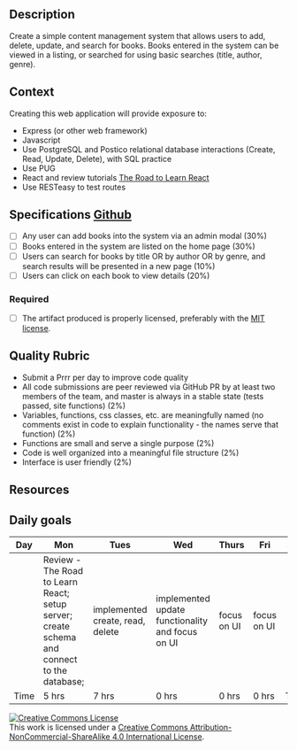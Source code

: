 ## Description

Create a simple content management system that allows users to add, delete, update, and search for books.  Books entered in the system can be viewed in a listing, or searched for using basic searches (title, author, genre).
## Context

Creating this web application will provide exposure to:
- Express (or other web framework)
- Javascript
- Use PostgreSQL and Postico relational database interactions (Create, Read, Update, Delete), with SQL practice
- Use PUG
- React and review tutorials [The Road to Learn React](https://www.robinwieruch.de/the-road-to-learn-react/)
- Use RESTeasy to test routes


## Specifications [Github](https://github.com/eobaah/guarded-porcupine)
- [ ] Any user can add books into the system via an admin modal (30%)
- [ ] Books entered in the system are listed on the home page (30%)
- [ ] Users can search for books by title OR by author OR by genre, and search results will be presented in a new page (10%)
- [ ] Users can click on each book to view details (20%)
### Required
- [ ] The artifact produced is properly licensed, preferably with the [MIT license](https://opensource.org/licenses/MIT).
## Quality Rubric
- Submit a Prrr per day to improve code quality
- All code submissions are peer reviewed via GitHub PR  by at least two members of the team, and master is always in a stable state (tests passed, site functions) (2%)
- Variables, functions, css classes, etc. are meaningfully named (no comments exist in code to explain functionality - the names serve that function) (2%)
- Functions are small and serve a single purpose (2%)
- Code is well organized into a meaningful file  structure (2%)
- Interface is user friendly (2%)
## Resources


## Daily goals
|Day| Mon | Tues | Wed | Thurs | Fri | Sat |Sun|
|------------|------------|------------|------------|------------|------------|------------ |------------ |
||Review - The Road to Learn React; setup server; create schema and connect to the database;|implemented create, read, delete|implemented update functionality and focus on UI|focus on UI|focus on UI|||
|Time|5 hrs|7 hrs|0 hrs|0 hrs|0 hrs|TBD|TBD




<!-- LICENSE -->

<a rel="license" href="http://creativecommons.org/licenses/by-nc-sa/4.0/"><img alt="Creative Commons License" style="border-width:0" src="https://i.creativecommons.org/l/by-nc-sa/4.0/80x15.png" /></a>
<br />This work is licensed under a <a rel="license" href="http://creativecommons.org/licenses/by-nc-sa/4.0/">Creative Commons Attribution-NonCommercial-ShareAlike 4.0 International License</a>.
